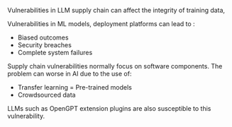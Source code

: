 Vulnerabilities in LLM supply chain can affect the integrity of training data,  

Vulnerabilities in ML models, deployment platforms can lead to :

- Biased outcomes
- Security breaches
- Complete system failures

Supply chain vulnerabilities normally focus on software components. The problem can worse in AI due to the use of:

- Transfer learning
= Pre-trained models
- Crowdsourced data

LLMs such as OpenGPT extension plugins are also susceptible to this vulnerability.


